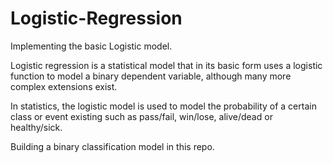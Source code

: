 # Logistic-Regression
Implementing the basic Logistic model.

Logistic regression is a statistical model that in its basic form uses a logistic function to model a binary dependent variable, although many more complex extensions exist.

In statistics, the logistic model is used to model the probability of a certain class or event existing such as pass/fail, win/lose, alive/dead or healthy/sick. 

Building a binary classification model in this repo.
